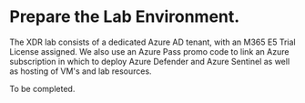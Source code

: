 # Prepare the Lab Environment.

The XDR lab consists of a dedicated Azure AD tenant, with an M365 E5 Trial License assigned.  We also use an Azure Pass promo code to link an Azure subscription in which to deploy Azure Defender and Azure Sentinel as well as hosting of VM's and lab resources.

To be completed.
